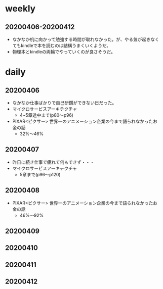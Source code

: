 # weekly
## 20200406-20200412
* なかなか机に向かって勉強する時間が取れなかった。が、やる気が起きなくてもkindleで本を読むのは結構うまくいくようだ。
* 物理本とkindleの両輪でやっていくのが良さそうだ。

# daily
## 20200406
* なかなか仕事ばかりで自己研鑽ができない日だった。
* マイクロサービスアーキテクチャ
  * 4~5章途中まで(p80〜p96)
* PIXAR<ピクサー> 世界一のアニメーション企業の今まで語られなかったお金の話
  * 32%〜46%

## 20200407
* 昨日に続き仕事で疲れて何もできず・・・
* マイクロサービスアーキテクチャ
  * 5章まで(p96〜p120)

## 20200408
* PIXAR<ピクサー> 世界一のアニメーション企業の今まで語られなかったお金の話
  * 46%〜92%

## 20200409

## 20200410

## 20200411

## 20200412

